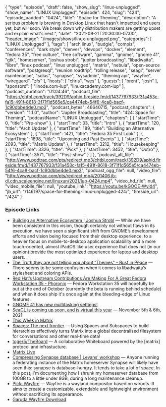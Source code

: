{
  "type": "episode",
  "draft": false,
  "show_slug": "linux-unplugged",
  "show_name": "LINUX Unplugged",
  "episode": 424,
  "slug": "424",
  "episode_padded": "0424",
  "title": "Space for Theming",
  "description": "A serious problem is brewing in Desktop Linux that hasn't impacted end users yet, but will soon. We break down why distribution makers are getting upset and explain what's next.",
  "date": "2021-09-21T20:30:00-07:00",
  "header_image": "/images/shows/linux-unplugged.png",
  "categories": [
    "LINUX Unplugged"
  ],
  "tags": [
    "arch linux",
    "budgie",
    "compiz",
    "conferences",
    "dark style",
    "denver",
    "devops",
    "docker",
    "element",
    "fedora 35",
    "free culture",
    "free software",
    "gamma",
    "gnome",
    "gnome 41",
    "gtk",
    "homeserver",
    "joshua strobl",
    "jupiter broadcasting",
    "libadwaita",
    "libre",
    "linux podcast",
    "linux unplugged",
    "matrix",
    "nebula",
    "open-source software",
    "postgresql",
    "reunion roadtrip",
    "rolling release",
    "seagl",
    "server maintenance",
    "solus",
    "synapse",
    "sysadmin",
    "theming api",
    "wayfire",
    "wireguard",
    "zfs"
  ],
  "hosts": [
    "chris",
    "wes"
  ],
  "guests": [
    "brent",
    "josh"
  ],
  "sponsors": [
    "linode.com-lup",
    "linuxacademy.com-lup"
  ],
  "podcast_duration": "01:04:46",
  "podcast_file": "https://chtbl.com/track/392D9/aphid.fireside.fm/d/1437767933/f31a453c-fa15-491f-8618-3f71f1d565e5/ca4474eb-54f6-4ca8-bacf-1c90dbbe4de0.mp3",
  "podcast_bytes": 46640715,
  "podcast_chapters": {
    "version": "1.1.0",
    "author": "Jupiter Broadcasting",
    "title": "424: Space for Theming",
    "podcastName": "LINUX Unplugged",
    "chapters": [
      {
        "startTime": 0,
        "title": "Pre-show"
      },
      {
        "startTime": 33,
        "title": "Intro"
      },
      {
        "startTime": 120,
        "title": "Arch Update"
      },
      {
        "startTime": 189,
        "title": "Building an Alternative Ecosystem"
      },
      {
        "startTime": 1421,
        "title": "Fedora 35 First Look"
      },
      {
        "startTime": 1698,
        "title": "Upcoming and Past Events"
      },
      {
        "startTime": 2093,
        "title": "Matrix Update"
      },
      {
        "startTime": 3212,
        "title": "Housekeeping"
      },
      {
        "startTime": 3326,
        "title": "Pick"
      },
      {
        "startTime": 3452,
        "title": "Outro"
      },
      {
        "startTime": 3571,
        "title": "Post-show"
      }
    ]
  },
  "podcast_alt_file": "http://www.podtrac.com/pts/redirect.mp3/chtbl.com/track/392D9/aphid.fireside.fm/d/1437767933/f31a453c-fa15-491f-8618-3f71f1d565e5/ca4474eb-54f6-4ca8-bacf-1c90dbbe4de0.mp3",
  "podcast_ogg_file": null,
  "video_file": "http://www.podtrac.com/pts/redirect.mp4/201406.jb-dl.cdn.scaleengine.net/linuxun/2021/lup-0424.mp4",
  "video_hd_file": null,
  "video_mobile_file": null,
  "youtube_link": "https://youtu.be/kGOOE-Wvid4",
  "jb_url": "/146197/space-for-theming-linux-unplugged-424/",
  "fireside_url": "/424"
}


### Episode Links

  * [Building an Alternative Ecosystem | Joshua Strobl](https://joshuastrobl.com/2021/09/14/building-an-alternative-ecosystem/ "Building an Alternative Ecosystem | Joshua Strobl") — While we have been consistent in this vision, though certainly not without flaws in its execution, we have seen a significant shift from GNOME’s development efforts and vision being focused from their desktop experience, to a heavier focus on mobile-to-desktop application scalability and a more touch-oriented, almost iPadOS like user experience that does not (in our opinion) provide the most optimized experience for laptop and desktop users.
  * [The Truth they are not telling you about “Themes” – Rust in Peace](https://blogs.gnome.org/alatiera/2021/09/18/the-truth-they-are-not-telling-you-about-themes/ "The Truth they are not telling you about “Themes” – Rust in Peace") — There seems to be some confusion when it comes to libadwaita’s stylesheet and coloring APIs.
  * [Red Hat’s Upstream Contributions Are Making For A Great Fedora Workstation 35 - Phoronix](https://www.phoronix.com/scan.php?page=news_item&px=Fedora-35-Great-Features-Coming "Red Hat’s Upstream Contributions Are Making For A Great Fedora Workstation 35 - Phoronix") — Fedora Workstation 35 will hopefully be out at the end of October (currently the beta is running behind schedule) and when it does ship it's once again at the bleeding-edge of Linux features.
  * [GNOME 41 has new multitasking settings!](https://www.reddit.com/r/gnome/comments/p4x4lg/gnome_41_has_new_multitasking_settings/ "GNOME 41 has new multitasking settings!")
  * [SeaGL is coming up soon, and is virtual this year](https://seagl.org/ "SeaGL is coming up soon, and is virtual this year") — November 5th & 6th, 2021
  * [This Week in Matrix](https://matrix.org/blog/category/this-week-in-matrix "This Week in Matrix")
  * [Spaces: The next frontier](https://element.io/blog/spaces-the-next-frontier/ "Spaces: The next frontier") — Using Spaces and Subspaces to build hierarchies effectively turns Matrix into a global decentralised filesystem for conversations and other real-time data!
  * [toger5/TheBoard](https://github.com/toger5/TheBoard "toger5/TheBoard") — A collaborative Whiteboard powered by the [matrix] protocol and infrastucture.
  * [Matrix Live](https://matrix.org/matrixlive/ "Matrix Live")
  * [Compressing Synapse database | Levans’ workshop](https://levans.fr/shrink-synapse-database.html "Compressing Synapse database | Levans’ workshop") — Anyone running a federating instance of the Matrix homeserver Synapse will likely have seen this: synapse is database-hungry. It tends to take a lot of space. In this post, I'm documenting how I shrunk my homeserver database from 100GB to a little under 8GB, during a long maintenance cleanup.
  * [Pick: Wayfire](https://wayfire.org/ "Pick: Wayfire") — Wayfire is a wayland compositor based on wlroots. It aims to create a customizable, extendable and lightweight environment without sacrificing its appearance.
  * [Garuda Wayfire Download](https://garudalinux.org/downloads.html "Garuda Wayfire Download")


